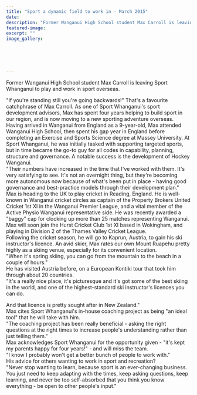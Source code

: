 ```yaml
---
title: "Sport a dynamic field to work in - March 2015"
date: 
description: "Former Wanganui High School student Max Carroll is leaving Sport Whanganui to play and work in sport overseas, from Wanganui Midweek article 25/3/15..."
featured-image: 
excerpt: ""
image_gallery:
	
	
	
	
	
---
```


<p>Former Wanganui High School student Max Carroll is leaving Sport Whanganui to play and work in sport overseas.</p>
<p>"If you're standing still you're going backwards!" That's a favourite catchphrase of Max Carroll. As one of Sport Whanganui's sport development advisors, Max has spent four years helping to build sport in our region, and is now moving to a new sporting adventure overseas.<br />Having arrived in Wanganui from England as a 9-year-old, Max attended Wanganui High School, then spent his gap year in England before completing an Exercise and Sports Science degree at Massey University. At Sport Whanganui, he was initially tasked with supporting targeted sports, but in time became the go-to guy for all codes in capability, planning, structure and governance. A notable success is the development of Hockey Wanganui.<br />"Their numbers have increased in the time that I've worked with them. It's very satisfying to see. It's not an overnight thing, but they're becoming more autonomous now because of what's been put in place - having good governance and best-practice models through their development plan."<br />Max is heading to the UK to play cricket in Reading, England. He is well-known in Wanganui cricket circles as captain of the Property Brokers United Cricket 1st XI in the Wanganui Premier League, and a vital member of the Active Physio Wanganui representative side. He was recently awarded a "baggy" cap for clocking up more than 25 matches representing Wanganui. Max will soon join the Hurst Cricket Club 1st XI based in Wokingham, and playing in Division 2 of the Thames Valley Cricket League.<br />Following the cricket season, he will go to Kaprun, Austria, to gain his ski instructor's licence. An avid skier, Max rates our own Mount Ruapehu pretty highly as a skiing venue, especially for its convenient location.<br />"When it's spring skiing, you can go from the mountain to the beach in a couple of hours."<br />He has visited Austria before, on a European Kontiki tour that took him through about 20 countries.<br />"It's a really nice place, it's picturesque and it's got some of the best skiing in the world, and one of the highest-standard ski instructor's licences you can do.</p>
<p>And that licence is pretty sought after in New Zealand."<br />Max cites Sport Whanganui's in-house coaching project as being "an ideal tool" that he will take with him.<br />"The coaching project has been really beneficial - asking the right questions at the right times to increase people's understanding rather than just telling them."<br />Max acknowledges Sport Whanganui for the opportunity given - "it's kept my parents happy for four years!" - and will miss the team.<br />"I know I probably won't get a better bunch of people to work with."<br />His advice for others wanting to work in sport and recreation?<br />"Never stop wanting to learn, because sport is an ever-changing business. You just need to keep adapting with the times, keep asking questions, keep learning, and never be too self-absorbed that you think you know everything - be open to other people's input."</p>

